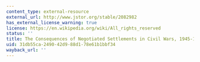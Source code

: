 ```yaml
---
content_type: external-resource
external_url: http://www.jstor.org/stable/2082982
has_external_license_warning: true
license: https://en.wikipedia.org/wiki/All_rights_reserved
status: ''
title: The Consequences of Negotiated Settlements in Civil Wars, 1945-1993
uid: 31db55ca-2490-42d9-88d1-78e61b1bbf34
wayback_url: ''
---
```

